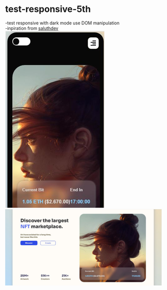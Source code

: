 # test-responsive-5th
-test responsive with dark mode use DOM manipulation</br>
-inpiration from [saluthdev](https://github.com/salluthdev/sidebar_menu)</br>
<img src="asset/image/result2.JPG">
<img src="asset/image/result1.JPG">
